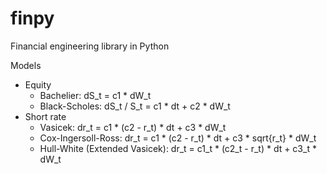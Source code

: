 # finpy
Financial engineering library in Python

Models
- Equity
  - Bachelier: dS_t = c1 * dW_t
  - Black-Scholes:  dS_t / S_t = c1 * dt + c2 * dW_t
- Short rate
  - Vasicek: dr_t = c1 * (c2 - r_t) * dt + c3 * dW_t
  - Cox-Ingersoll-Ross: dr_t = c1 * (c2 - r_t) * dt + c3 * sqrt{r_t} * dW_t
  - Hull-White (Extended Vasicek): dr_t = c1_t * (c2_t - r_t) * dt + c3_t * dW_t

